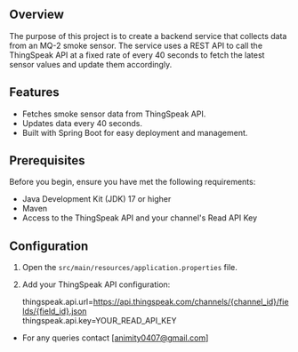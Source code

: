 ## Overview

The purpose of this project is to create a backend service that collects data from an MQ-2 smoke sensor. The service uses a REST API to call the ThingSpeak API at a fixed rate of every 40 seconds to fetch the latest sensor values and update them accordingly.

## Features

- Fetches smoke sensor data from ThingSpeak API.
- Updates data every 40 seconds.
- Built with Spring Boot for easy deployment and management.

## Prerequisites

Before you begin, ensure you have met the following requirements:
- Java Development Kit (JDK) 17 or higher
- Maven
- Access to the ThingSpeak API and your channel's Read API Key

## Configuration

1. Open the `src/main/resources/application.properties` file.

2. Add your ThingSpeak API configuration:
    
    thingspeak.api.url=https://api.thingspeak.com/channels/{channel_id}/fields/{field_id}.json  
    thingspeak.api.key=YOUR_READ_API_KEY

- For any queries contact [animity0407@gmail.com]
